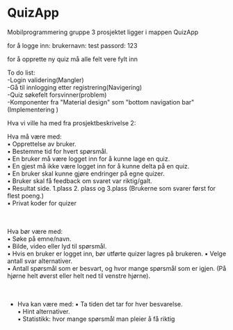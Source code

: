 # QuizApp
Mobilprogrammering gruppe 3
prosjektet ligger i mappen QuizApp

for å logge inn:
  brukernavn: test
  passord: 123

for å opprette ny quiz må alle felt vere fylt inn


To do list: <br>
-Login validering(Mangler)<br>
-Gå til innlogging etter registrering(Navigering)<br>
-Quiz søkefelt forsvinner(problem)<br>
-Komponenter fra "Material design" som "bottom navigation bar"(Implementering )



Hva vi ville ha med fra prosjektbeskrivelse 2:

Hva må være med: <br>
▪ Opprettelse av bruker.<br>
▪ Bestemme tid for hvert spørsmål.<br>
▪ En bruker må være logget inn for å kunne lage en quiz.<br>
▪ En gjest må ikke være logget inn for å kunne delta på en quiz. <br>
▪ En bruker skal kunne gjøre endringer på egne quizer. <br>
▪ Bruker skal få feedback om svaret var riktig/galt. <br>
▪ Resultat side. 1.plass 2. plass og 3.plass (Brukerne som svarer først for
flest poeng.) <br>
▪ Privat koder for quizer <br>
<br><br>

Hva bør være med: <br>
▪ Søke på emne/navn. <br>
▪ Bilde, video eller lyd til spørsmål. <br>
▪ Hvis en bruker er logget inn, bør utførte quizer lagres på brukeren.
▪ Velge antall svar alternativer. <br>
▪ Antall spørsmål som er besvart, og hvor mange spørsmål som er igjen.
(På hjørne helt øverst eller helt ned til venstre hjørne). <br>
<br><br>

- Hva kan være med:
▪ Ta tiden det tar for hver besvarelse.<br>
▪ Hint alternativer. <br>
▪ Statistikk: hvor mange spørsmål man pleier å få riktig <br>
